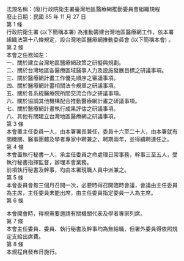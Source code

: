 法規名稱：(廢)行政院衛生署臺灣地區醫療網推動委員會組織規程  
廢止日期：民國 85 年 11 月 27 日  
第 1 條  
行政院衛生署 (以下簡稱本署) 為推動籌建台灣地區醫療網工作，依本署  
組織法第十八條規定，設台灣地區醫療網推動委員會 (以下簡稱本會) 。  
第 2 條  
本會之任務如左：  
一、關於建立台灣地區醫療網政策之研擬與規劃。  
二、關於台灣地區各醫療區域醫事人力及設施發展目標之研議事項。  
三、關於醫療網計畫工作優先順序之審議事項。  
四、關於醫療網計畫相關法令規章之研議事項。  
五、關於各系統醫療院所間交流合作之研議事項。  
六、關於協調其他機構配合推動醫療網計畫之研議事項。  
七、關於醫療網計畫執行成果評估之研議事項。  
八、其他有關建立台灣地區醫療網之研議事項。  
第 3 條  
本會置主任委員一人，由本署署長兼任，委員十六至二十人，由本署就有  
關機關、醫事團體及學者專家中聘兼之，聘期兩年，並得續聘連任之。  
第 4 條  
本會置執行秘書一人，承主任委員之命處理日常事務，幹事三至五人，受  
執行秘書指揮監督，辦理本會業務。  
前項執行秘書及幹事，均由本署現職人員中派兼之。  
第 5 條  
本會委員會每三個月召開一次，必要時得召開臨時會議，會議由主任委員  
為主席，主任委員未能出席，由主任委員指定委員一人為主席。  
第 6 條  


本會開會時，得視需要邀請有關機關代表及學者專家列席。  
第 7 條  
本會主任委員、委員、執行秘書及幹事均為無給職，但署外委員得依照規  
定支給出席費。  
第 8 條  
本規程自發布日施行。  


